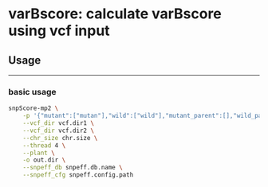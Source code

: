 varBscore: calculate varBscore using vcf input
==============================================

## Usage

---

### basic usage

```bash
snpScore-mp2 \
    -p '{"mutant":["mutan"],"wild":["wild"],"mutant_parent":[],"wild_parent":[],"background":[],"qtlseqr_window":1000000,"qtlseqr":"qtlseqr","ed":"ed","min_depth":5,"snp_number_window":20,"snp_number_step":5,"ref_freq":0.3,"p_ref_freq":0.3,"background_ref_freq":0.3,"qtlseqr_min_depth":5,"qtlseqr_ref_freq":0.3,"pop_stru":"RIL","snp_density_window":100000,"snp_density_step":100000}' \
    --vcf_dir vcf.dir1 \
    --vcf_dir vcf.dir2 \
    --chr_size chr.size \
    --thread 4 \
    --plant \
    -o out.dir \
    --snpeff_db snpeff.db.name \
    --snpeff_cfg snpeff.config.path
```
